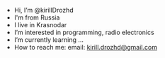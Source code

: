 - Hi, I’m @kirillDrozhd
- I'm from Russia
- I live in Krasnodar
- I’m interested in programming, radio electronics
- I’m currently learning ...
- How to reach me:
email: kirill.drozhd@gmail.com
